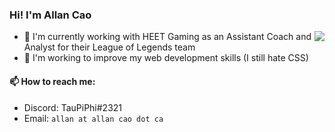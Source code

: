 ### Hi! I'm Allan Cao
<img align="right" src="https://github-readme-stats.vercel.app/api?username=Allan-Cao&count_private=true">

- 🏡 I'm currently working with HEET Gaming as an Assistant Coach and Analyst for their League of Legends team
- 🔭 I'm working to improve my web development skills (I still hate CSS)

#### 📫 How to reach me:
- Discord: TauPiPhi#2321
- Email: `allan at allan cao dot ca`
